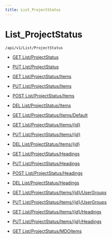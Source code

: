 ```yaml
---
title: List_ProjectStatus
---
```


# List_ProjectStatus

```http
/api/v1/List/ProjectStatus
```




* [GET List/ProjectStatus](v1ProjectStatusList_GetListDefinition.md)

* [PUT List/ProjectStatus](v1ProjectStatusList_SetListDefinition.md)

* [GET List/ProjectStatus/Items](v1ProjectStatusList_GetAll.md)

* [PUT List/ProjectStatus/Items](v1ProjectStatusList_PutAllProjectStatus.md)

* [POST List/ProjectStatus/Items](v1ProjectStatusList_PostProjectStatus.md)

* [DEL List/ProjectStatus/Items](v1ProjectStatusList_DeleteAllProjectStatus.md)

* [GET List/ProjectStatus/Items/Default](v1ProjectStatusList_CreateDefaultProjectStatus.md)

* [GET List/ProjectStatus/Items/{id}](v1ProjectStatusList_GetProjectStatus.md)

* [PUT List/ProjectStatus/Items/{id}](v1ProjectStatusList_PutProjectStatus.md)

* [DEL List/ProjectStatus/Items/{id}](v1ProjectStatusList_DeleteProjectStatus.md)

* [GET List/ProjectStatus/Headings](v1ProjectStatusList_GetProjectStatusHeadings.md)

* [PUT List/ProjectStatus/Headings](v1ProjectStatusList_PutProjectStatusHeadings.md)

* [POST List/ProjectStatus/Headings](v1ProjectStatusList_PostProjectStatusHeading.md)

* [DEL List/ProjectStatus/Headings](v1ProjectStatusList_DeleteProjectStatusHeadings.md)

* [GET List/ProjectStatus/Items/{id}/UserGroups](v1ProjectStatusList_GetProjectStatusUserGroupsForListItem.md)

* [PUT List/ProjectStatus/Items/{id}/UserGroups](v1ProjectStatusList_PutProjectStatusUserGroupsForListItem.md)

* [GET List/ProjectStatus/Items/{id}/Headings](v1ProjectStatusList_GetProjectStatusHeadingsForListItem.md)

* [PUT List/ProjectStatus/Items/{id}/Headings](v1ProjectStatusList_PutProjectStatusHeadingsForListItem.md)

* [GET List/ProjectStatus/MDOItems](v1ProjectStatusList_GetMDOList.md)